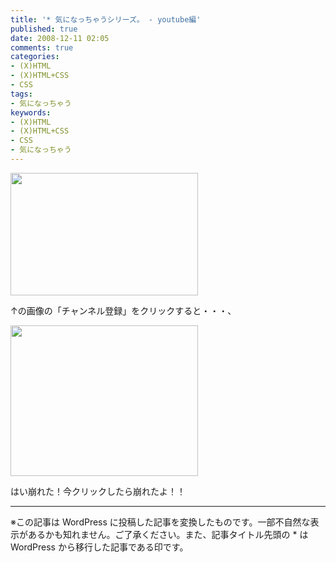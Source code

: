 ```yaml
---
title: '* 気になっちゃうシリーズ。 - youtube編'
published: true
date: 2008-12-11 02:05
comments: true
categories:
- (X)HTML
- (X)HTML+CSS
- CSS
tags:
- 気になっちゃう
keywords:
- (X)HTML
- (X)HTML+CSS
- CSS
- 気になっちゃう
---
```

<a href="http://hiropo.co.uk/wp-content/uploads/2008/12/a.jpg"><img class="alignnone size-medium wp-image-56" title="びふぉあ" src="http://hiropo.co.uk/wp-content/uploads/2008/12/a-300x196.jpg" alt="" width="300" height="196" /></a>

↑の画像の「チャンネル登録」をクリックすると・・・、


<a href="http://hiropo.co.uk/wp-content/uploads/2008/12/e784a1e9a18c.jpg"><img class="alignnone size-medium wp-image-57" title="あふたぁ" src="http://hiropo.co.uk/wp-content/uploads/2008/12/e784a1e9a18c-300x241.jpg" alt="" width="300" height="241" /></a>

はい崩れた！今クリックしたら崩れたよ！！

---
※この記事は WordPress に投稿した記事を変換したものです。一部不自然な表示があるかも知れません。ご了承ください。また、記事タイトル先頭の * は WordPress から移行した記事である印です。
